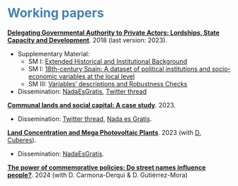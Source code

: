 #  <span style="color:steelblue"> Working papers </span>


[**Delegating Governmental Authority to Private Actors: Lordships, State Capacity and Development**](https://osf.io/preprints/socarxiv/k8mzr/). 2018 (last version: 2023).

* Supplementary Material:
   * SM I: [Extended Historical and Institutional Background](https://osf.io/7tazv)
   * SM I: [18th-century Spain: A dataset of political institutions and socio-economic variables at the local level](https://osf.io/p59nk)
   * SM III: [Variables’ descriptions and Robustness Checks](https://osf.io/qethw)
* Dissemination: [NadaEsGratis](https://nadaesgratis.es/admin/el-legado-del-antiguo-regimen-los-senorios), [Twitter thread](https://twitter.com/OtoPeralias/status/1669264108233846795)
   

[**Communal lands and social capital: A case study**](https://osf.io/eyx2d/). 2023.

* Dissemination: [Twitter thread](https://twitter.com/OtoPeralias/status/1676908324053237763), [Nada es Gratis](https://nadaesgratis.es/admin/tierras-comunales-y-capital-social-en-un-pueblo-andaluz-las-hazas-de-suerte-de-vejer).

[**Land Concentration and Mega Photovoltaic Plants**](https://osf.io/hakt5/). 2023 (with [D. Cuberes](https://sites.google.com/site/davcuberes/)).

* Dissemination: [NadaEsGratis](https://nadaesgratis.es/admin/concentracion-de-la-tierra-y-mega-plantas-solares).

[**The power of commemorative policies: Do street names influence people?**](https://osf.io/agr27/). 2024 (with D. Carmona-Derqui & D. Gutiérrez-Mora)
